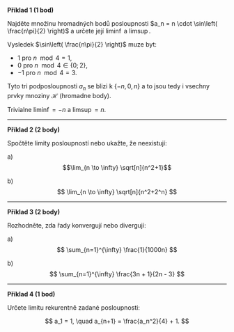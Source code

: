 **Příklad 1 (1 bod)**

Najděte množinu hromadných bodů posloupnosti  $a_n = n \cdot \sin\left( \frac{n\pi}{2} \right)$ a určete její $\liminf$ a $\limsup$.

Vysledek $\sin\left( \frac{n\pi}{2} \right)$ muze byt:
- $1$ pro $n \mod 4 = 1$,
- $0$ pro $n \mod 4 \in\{0;2\}$,
- $-1$ pro $n \mod 4= 3$.

Tyto tri podposloupnosti $a_{n}$ se blizi k $\{-n,0,n\}$ a to jsou tedy i vsechny prvky mnoziny $\mathcal{H}$ (hromadne body).

Trivialne $\liminf = -n$ a $\limsup = n$.

---

**Příklad 2 (2 body)**

Spočtěte limity posloupností nebo ukažte, že neexistují:

a) $$\lim_{n \to \infty} \sqrt[n]{n^2+1}$$





b)
$$
\lim_{n \to \infty} \sqrt[n]{n^2+2^n}
$$




---

**Příklad 3 (2 body)**

Rozhodněte, zda řady konvergují nebo divergují:

a) $$ \sum_{n=1}^{\infty} \frac{1}{1000n} $$

b) $$ \sum_{n=1}^{\infty} \frac{3n + 1}{2n - 3} $$

---

**Příklad 4 (1 bod)**

Určete limitu rekurentně zadané posloupnosti:

$$
a_1 = 1, \quad a_{n+1} = \frac{a_n^2}{4} + 1.
$$
